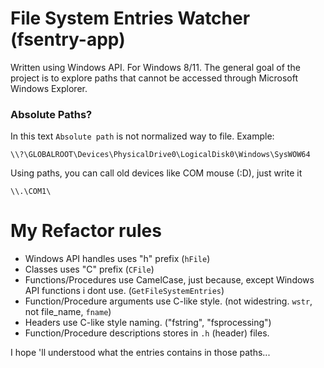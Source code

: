 # File System Entries Watcher (fsentry-app)
Written using Windows API. For Windows 8/11. The general goal of the project is to explore paths that cannot be accessed through Microsoft Windows Explorer.

### Absolute Paths?
In this text ```Absolute path``` is not normalized way to file. 
Example:
```
\\?\GLOBALROOT\Devices\PhysicalDrive0\LogicalDisk0\Windows\SysWOW64
```

Using paths, you can call old devices like COM mouse (:D), just write it
```
\\.\COM1\
```

# My Refactor rules
 - Windows API handles uses "h" prefix (```hFile```)
 - Classes uses "C" prefix (```CFile```)
 - Functions/Procedures use CamelCase, just because, except Windows API functions i dont use. (```GetFileSystemEntries```)
 - Function/Procedure arguments use C-like style. (not widestring. ```wstr```, not file_name, ```fname```)
 - Headers use C-like style naming. ("fstring", "fsprocessing")
 - Function/Procedure descriptions stores in ```.h``` (header) files.


I hope 'll understood what the entries contains in those paths...
